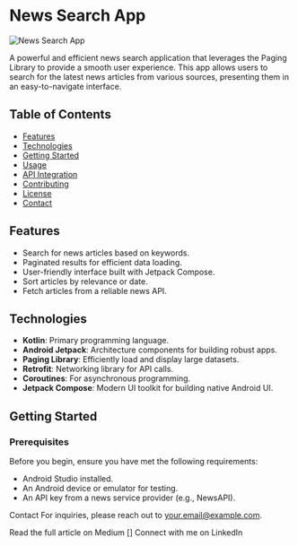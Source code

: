 # News Search App

![News Search App](https://github.com/user-attachments/assets/3549be20-ca92-41ee-87df-019db4153151)


A powerful and efficient news search application that leverages the Paging Library to provide a smooth user experience. This app allows users to search for the latest news articles from various sources, presenting them in an easy-to-navigate interface.

## Table of Contents

- [Features](#features)
- [Technologies](#technologies)
- [Getting Started](#getting-started)
- [Usage](#usage)
- [API Integration](#api-integration)
- [Contributing](#contributing)
- [License](#license)
- [Contact](#contact)

## Features

- Search for news articles based on keywords.
- Paginated results for efficient data loading.
- User-friendly interface built with Jetpack Compose.
- Sort articles by relevance or date.
- Fetch articles from a reliable news API.

## Technologies

- **Kotlin**: Primary programming language.
- **Android Jetpack**: Architecture components for building robust apps.
- **Paging Library**: Efficiently load and display large datasets.
- **Retrofit**: Networking library for API calls.
- **Coroutines**: For asynchronous programming.
- **Jetpack Compose**: Modern UI toolkit for building native Android UI.

## Getting Started

### Prerequisites

Before you begin, ensure you have met the following requirements:

- Android Studio installed.
- An Android device or emulator for testing.
- An API key from a news service provider (e.g., NewsAPI).

Contact
For inquiries, please reach out to your.email@example.com.

Read the full article on Medium []
Connect with me on LinkedIn
